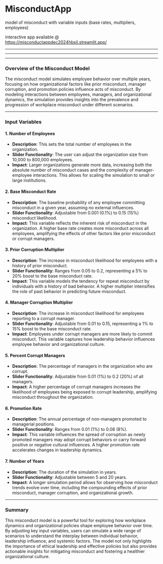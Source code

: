 # MisconductApp
model of misconduct with variable inputs (base rates, multipliers, employees)

interactive app available @      https://misconductappdec2024hbsil.streamlit.app/

---
---
---



### Overview of the Misconduct Model

The misconduct model simulates employee behavior over multiple years, focusing on how organizational factors like prior misconduct, manager corruption, and promotion policies influence acts of misconduct. By modeling interactions between employees, managers, and organizational dynamics, the simulation provides insights into the prevalence and progression of workplace misconduct under different scenarios.

---

### Input Variables

#### **1. Number of Employees**
- **Description**: This sets the total number of employees in the organization. 
- **Slider Functionality**: The user can adjust the organization size from 10,000 to 800,000 employees.
- **Impact**: Larger organizations generate more data, increasing both the absolute number of misconduct cases and the complexity of manager-employee interactions. This allows for scaling the simulation to small or large institutions.

#### **2. Base Misconduct Rate**
- **Description**: The baseline probability of any employee committing misconduct in a given year, assuming no external influences.
- **Slider Functionality**: Adjustable from 0.001 (0.1%) to 0.15 (15%) misconduct likelihood.
- **Impact**: This variable reflects the inherent risk of misconduct in the organization. A higher base rate creates more misconduct across all employees, amplifying the effects of other factors like prior misconduct or corrupt managers.

#### **3. Prior Corruption Multiplier**
- **Description**: The increase in misconduct likelihood for employees with a history of prior misconduct.
- **Slider Functionality**: Ranges from 0.05 to 0.2, representing a 5% to 20% boost to the base misconduct rate.
- **Impact**: This variable models the tendency for repeat misconduct by individuals with a history of bad behavior. A higher multiplier intensifies the role of past behavior in predicting future misconduct.

#### **4. Manager Corruption Multiplier**
- **Description**: The increase in misconduct likelihood for employees reporting to a corrupt manager.
- **Slider Functionality**: Adjustable from 0.01 to 0.15, representing a 1% to 15% boost to the base misconduct rate.
- **Impact**: Employees under corrupt managers are more likely to commit misconduct. This variable captures how leadership behavior influences employee behavior and organizational culture.

#### **5. Percent Corrupt Managers**
- **Description**: The percentage of managers in the organization who are corrupt.
- **Slider Functionality**: Adjustable from 0.01 (1%) to 0.2 (20%) of all managers.
- **Impact**: A higher percentage of corrupt managers increases the likelihood of employees being exposed to corrupt leadership, amplifying misconduct throughout the organization.

#### **6. Promotion Rate**
- **Description**: The annual percentage of non-managers promoted to managerial positions.
- **Slider Functionality**: Ranges from 0.01 (1%) to 0.08 (8%).
- **Impact**: This variable influences the spread of corruption as newly promoted managers may adopt corrupt behaviors or carry forward positive or negative cultural influences. A higher promotion rate accelerates changes in leadership dynamics.

#### **7. Number of Years**
- **Description**: The duration of the simulation in years.
- **Slider Functionality**: Adjustable between 5 and 20 years.
- **Impact**: A longer simulation period allows for observing how misconduct trends evolve over time, including the compounding effects of prior misconduct, manager corruption, and organizational growth.

---

### Summary

This misconduct model is a powerful tool for exploring how workplace dynamics and organizational policies shape employee behavior over time. By adjusting key input variables, users can simulate a wide range of scenarios to understand the interplay between individual behavior, leadership influence, and systemic factors. The model not only highlights the importance of ethical leadership and effective policies but also provides actionable insights for mitigating misconduct and fostering a healthier organizational culture.

